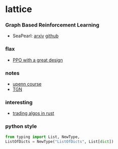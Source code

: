 # lattice

### Graph Based Reinforcement Learning

- SeaPearl: [arxiv](https://arxiv.org/pdf/2102.09193v1.pdf) [github](https://github.com/corail-research/SeaPearl.jl)

### flax

- [PPO with a great design](https://github.com/google/flax/tree/main/examples/ppo/)

### notes

- [upenn course](https://gnn.seas.upenn.edu/wp-content/uploads/2020/11/lecture_11_handout.pdf)
- [TGN](https://arxiv.org/pdf/2006.10637.pdf)

### interesting

- [trading algos in rust](https://github.com/fabianboesiger)

### python style

```python
from typing import List, NewType,
ListOfDicts = NewType("ListOfDicts", List[dict])
```